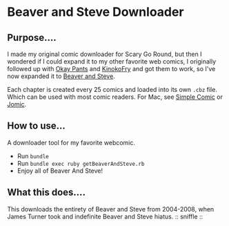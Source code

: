 Beaver and Steve Downloader
=========

Purpose....
-----------
I made my original comic downloader for Scary Go Round, but then I wondered if I could expand it to my other favorite web comics, I originally followed up with [Okay Pants](http://web.archive.org/web/20070620013447/http://www.okaypants.com/comic.php) and [KinokoFry](http://kinokofry.com) and got them to work, so I've now expanded it to [Beaver and Steve](http://beaverandsteve.com).

Each chapter is created every 25 comics and loaded into its own `.cbz` file. Which can be used with most comic readers. For Mac, see [Simple Comic](http://dancingtortoise.com/simplecomic/) or [Jomic](http://jomic.sourceforge.net/).

How to use...
-----------
A downloader tool for my favorite webcomic.

  - Run `bundle`
  - Run `bundle exec ruby getBeaverAndSteve.rb`
  - Enjoy all of Beaver And Steve!

What this does....
-----------

This downloads the entirety of Beaver and Steve from 2004-2008, when James Turner took and indefinite Beaver and Steve hiatus. :: sniffle ::